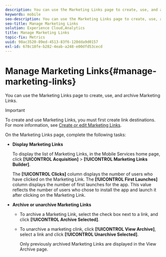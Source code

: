 ```yaml
---
description: You can use the Marketing Links page to create, use, and archive marketing links.
keywords: mobile
seo-description: You can use the Marketing Links page to create, use, and archive marketing links.
seo-title: Manage Marketing Links
solution: Experience Cloud,Analytics
title: Manage Marketing Links
topic-fix: Metrics
uuid: 98ac3520-89ed-4513-83f6-120dda9d0157
exl-id: 678c18fe-b282-4eab-a248-e00dfd53cecd
---
```

# Manage Marketing Links{#manage-marketing-links}

You can use the Marketing Links page to create, use, and archive Marketing Links.

>[!IMPORTANT]
>
>To create and use Marketing Links, you must first create link destinations. For more information, see [Create or edit Marketing Links](/help/using/acquisition-main/c-marketing-links-builder/t-create-edit-adobe-links/t-create-edit-adobe-links.md).

On the Marketing Links page, complete the following tasks:

* **Display Marketing Links**

  To display the list of Marketing Links, in the Mobile Services home page, click **[!UICONTROL Acquisition]** > **[!UICONTROL Marketing Links Builder]**.

  The **[!UICONTROL Clicks]** column displays the number of users who have clicked on the Marketing Link. The **[!UICONTROL First Launches]** column displays the number of first launches for the app. This value reflects the number of users who chose to install the app and launch it after clicking on the Marketing Link. 

* **Archive or unarchive Marketing Links**

  * To archive a Marketing Link, select the check box next to a link, and click **[!UICONTROL Archive Selected]**. 
  * To unarchive a marketing clink, click **[!UICONTROL View Archive]**, select a link and click **[!UICONTROL Unarchive Selected]**. 
  
      Only previously archived Marketing Links are displayed in the View Archive page.
